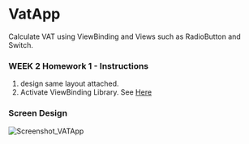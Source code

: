 # VatApp
Calculate VAT using ViewBinding and Views such as RadioButton and Switch.

### WEEK 2 Homework 1 - Instructions
1. design same layout attached.
2. Activate ViewBinding Library. See [Here](https://developer.android.com/topic/libraries/view-binding?authuser=1)

### Screen Design 

![Screenshot_VATApp](https://user-images.githubusercontent.com/42320061/183366719-97e383cd-e15b-4343-9f7e-5fd665cc2ccd.png)
